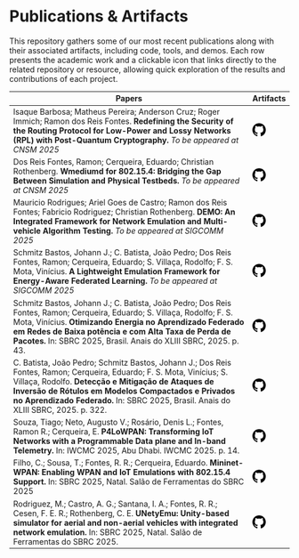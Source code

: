 # Publications & Artifacts

This repository gathers some of our most recent publications along with their associated artifacts, including code, tools, and demos. Each row presents the academic work and a clickable icon that links directly to the related repository or resource, allowing quick exploration of the results and contributions of each project.

| Papers                                                                                                                                                                                                                                                                                                                 | Artifacts                                                                                                                 |
|------------------------------------------------------------------------------------------------------------------------------------------------------------------------------------------------------------------------------------------------------------------------------------------------------------------------|---------------------------------------------------------------------------------------------------------------------------|
| Isaque Barbosa; Matheus Pereira; Anderson Cruz; Roger Immich; Ramon dos Reis Fontes. **Redefining the Security of the Routing Protocol for Low-Power and Lossy Networks (RPL) with Post-Quantum Cryptography.** _To be appeared at CNSM 2025_                                                                          | [<img src="https://github.com/iconiot-inct/publications-artifacts/blob/main/images/github.png" width="24">](https://github.com/lowpan/rpld)  |
| Dos Reis Fontes, Ramon; Cerqueira, Eduardo; Christian Rothenberg. **Wmediumd for 802.15.4: Bridging the Gap Between Simulation and Physical Testbeds.** _To be appeared at CNSM 2025_                                                                                                                                  | [<img src="https://github.com/iconiot-inct/publications-artifacts/blob/main/images/github.png" width="24">](https://github.com/ramonfontes/wmediumd_802154/)                                                                                                                          |
| Mauricio Rodrigues; Ariel Goes de Castro; Ramon dos Reis Fontes; Fabricio Rodriguez; Christian Rothenberg. **DEMO: An Integrated Framework for Network Emulation and Multi-vehicle Algorithm Testing.** _To be appeared at SIGCOMM 2025_                                                                               | [<img src="https://github.com/iconiot-inct/publications-artifacts/blob/main/images/github.png" width="24">](https://github.com/intrig-unicamp/UNetyEmu)                                                                                                                          |
| Schmitz Bastos, Johann J.; C. Batista, João Pedro; Dos Reis Fontes, Ramon; Cerqueira, Eduardo; S. Villaça, Rodolfo; F. S. Mota, Vinícius. **A Lightweight Emulation Framework for Energy-Aware Federated Learning.** _To be appeared at SIGCOMM 2025_                                                                  | [<img src="https://github.com/iconiot-inct/publications-artifacts/blob/main/images/github.png" width="24">](https://github.com/lprm-ufes/MininetFed-SIGCOMM-DEMO)                                                                                                                          |
| Schmitz Bastos, Johann J.; C. Batista, João Pedro; Dos Reis Fontes, Ramon; Cerqueira, Eduardo; S. Villaça, Rodolfo; F. S. Mota, Vinícius. **Otimizando Energia no Aprendizado Federado em Redes de Baixa potência e com Alta Taxa de Perda de Pacotes.** In: SBRC 2025, Brasil. Anais do XLIII SBRC, 2025. p. 43.      | [<img src="https://github.com/iconiot-inct/publications-artifacts/blob/main/images/github.png" width="24">](https://github.com/lprm-ufes/MininetFed-LoWPAN)                                                                                                                          |
| C. Batista, João Pedro; Schmitz Bastos, Johann J.; Dos Reis Fontes, Ramon; Cerqueira, Eduardo; F. S. Mota, Vinícius; S. Villaça, Rodolfo. **Detecção e Mitigação de Ataques de Inversão de Rótulos em Modelos Compactados e Privados no Aprendizado Federado.** In: SBRC 2025, Brasil. Anais do XLIII SBRC, 2025. p. 322. |  [<img src="https://github.com/iconiot-inct/publications-artifacts/blob/main/images/github.png" width="24">](https://github.com/lprm-ufes/MininetFed-LabelFlipping)                                                                                                                         |
| Souza, Tiago; Neto, Augusto V.; Rosário, Denis L.; Fontes, Ramon R.; Cerqueira, E. **P4LoWPAN: Transforming IoT Networks with a Programmable Data plane and In-band Telemetry.** In: IWCMC 2025, Abu Dhabi. IWCMC 2025. p. 14.                                                                                         | [<img src="https://github.com/iconiot-inct/publications-artifacts/blob/main/images/github.png" width="24">](https://github.com/ramonfontes/p4-lowpan)                                                                                                                          |
| Filho, C.; Sousa, T.; Fontes, R. R.; Cerqueira, Eduardo. **Mininet-WPAN: Enabling WPAN and IoT Emulations with 802.15.4 Support.** In: SBRC 2025, Natal. Salão de Ferramentas do SBRC 2025                                                                                                                             |  [<img src="https://github.com/iconiot-inct/publications-artifacts/blob/main/images/github.png" width="24">](https://github.com/ramonfontes/mn-wpan)                                                                                                                         |
| Rodriguez, M.; Castro, A. G.; Santana, I. A.; Fontes, R. R.; Cesen, F. E. R.; Rothenberg, C. E. **UNetyEmu: Unity-based simulator for aerial and non-aerial vehicles with integrated network emulation.** In: SBRC 2025, Natal. Salão de Ferramentas do SBRC 2025.                                                     | [<img src="https://github.com/iconiot-inct/publications-artifacts/blob/main/images/github.png" width="24">](https://github.com/intrig-unicamp/UNetyEmu) |
